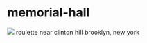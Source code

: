 # memorial-hall
![](https://github.com/nondejus/memrial-hall/blob/main/hillary_2_trans_NvBQzQNjv4BqUKDBh4vFgtEtf_xE-DBR5zyRjL_GN5PU1m0m_J9VUxc.jpg)
roulette
near clinton hill 
brooklyn, new york
